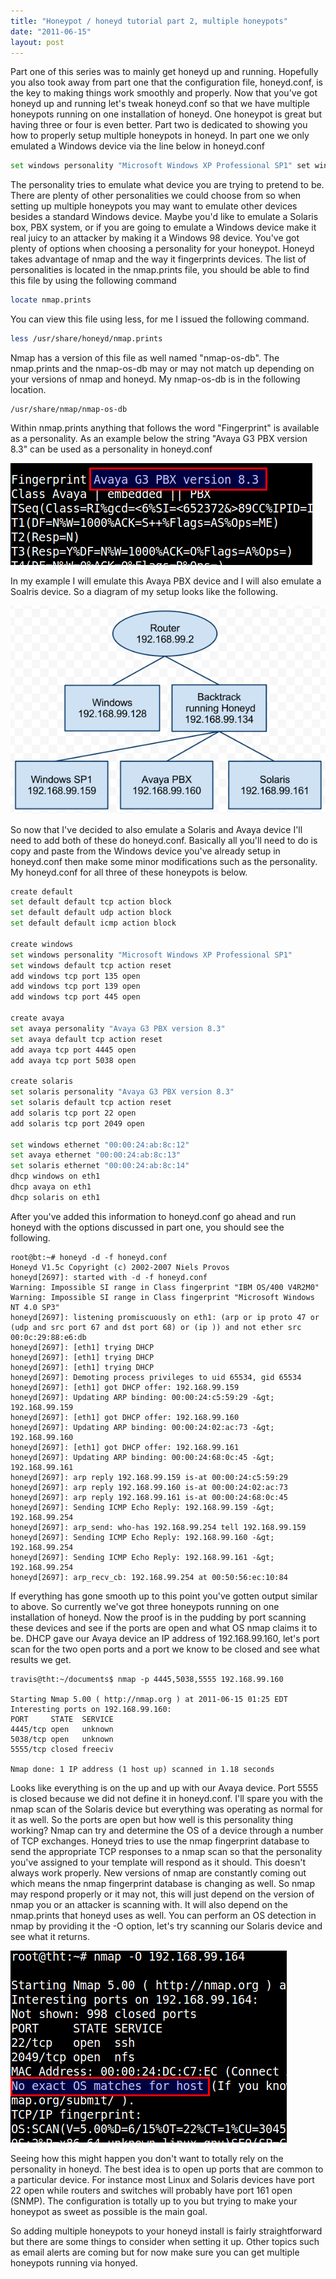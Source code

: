 ```yaml
---
title: "Honeypot / honeyd tutorial part 2, multiple honeypots"
date: "2011-06-15"
layout: post
---
```


Part one of this series was to mainly get honeyd up and running. Hopefully you also took away from part one that the configuration file, honeyd.conf, is the key to making things work smoothly and properly. Now that you've got honeyd up and running let's tweak honeyd.conf so that we have multiple honeypots running on one installation of honeyd. One honeypot is great but having three or four is even better. Part two is dedicated to showing you how to properly setup multiple honeypots in honeyd. In part one we only emulated a Windows device via the line below in honeyd.conf


```bash
set windows personality "Microsoft Windows XP Professional SP1" set windows default tcp action reset
```

The personality tries to emulate what device you are trying to pretend to be. There are plenty of other personalities we could choose from so when setting up multiple honeypots you may want to emulate other devices besides a standard Windows device. Maybe you'd like to emulate a Solaris box, PBX system, or if you are going to emulate a Windows device make it real juicy to an attacker by making it a Windows 98 device. You've got plenty of options when choosing a personality for your honeypot. Honeyd takes advantage of nmap and the way it fingerprints devices. The list of personalities is located in the nmap.prints file, you should be able to find this file by using the following command

```bash
locate nmap.prints
```

You can view this file using less, for me I issued the following command.

```bash
less /usr/share/honeyd/nmap.prints
```

Nmap has a version of this file as well named "nmap-os-db". The nmap.prints and the nmap-os-db may or may not match up depending on your versions of nmap and honeyd. My nmap-os-db is in the following location.

```
/usr/share/nmap/nmap-os-db
```

Within nmap.prints anything that follows the word "Fingerprint" is available as a personality. As an example below the string "Avaya G3 PBX version 8.3" can be used as a personality in honeyd.conf

![](/assets/Selection_187.png "Selection_187")

In my example I will emulate this Avaya PBX device and I will also emulate a Soalris device. So a diagram of my setup looks like the following.

![](/assets/Selection_189.png "Selection_189")

So now that I've decided to also emulate a Solaris and Avaya device I'll need to add both of these do honeyd.conf. Basically all you'll need to do is copy and paste from the Windows device you've already setup in honeyd.conf then make some minor modifications such as the personality. My honeyd.conf for all three of these honeypots is below.

```bash
create default
set default default tcp action block
set default default udp action block
set default default icmp action block

create windows
set windows personality "Microsoft Windows XP Professional SP1"
set windows default tcp action reset
add windows tcp port 135 open
add windows tcp port 139 open
add windows tcp port 445 open

create avaya
set avaya personality "Avaya G3 PBX version 8.3"
set avaya default tcp action reset
add avaya tcp port 4445 open
add avaya tcp port 5038 open

create solaris
set solaris personality "Avaya G3 PBX version 8.3"
set solaris default tcp action reset
add solaris tcp port 22 open
add solaris tcp port 2049 open

set windows ethernet "00:00:24:ab:8c:12"
set avaya ethernet "00:00:24:ab:8c:13"
set solaris ethernet "00:00:24:ab:8c:14"
dhcp windows on eth1
dhcp avaya on eth1
dhcp solaris on eth1
```

After you've added this information to honeyd.conf go ahead and run honeyd with the options discussed in part one, you should see the following.

```honeyd
root@bt:~# honeyd -d -f honeyd.conf
Honeyd V1.5c Copyright (c) 2002-2007 Niels Provos
honeyd[2697]: started with -d -f honeyd.conf
Warning: Impossible SI range in Class fingerprint "IBM OS/400 V4R2M0"
Warning: Impossible SI range in Class fingerprint "Microsoft Windows NT 4.0 SP3"
honeyd[2697]: listening promiscuously on eth1: (arp or ip proto 47 or (udp and src port 67 and dst port 68) or (ip )) and not ether src 00:0c:29:88:e6:db
honeyd[2697]: [eth1] trying DHCP
honeyd[2697]: [eth1] trying DHCP
honeyd[2697]: [eth1] trying DHCP
honeyd[2697]: Demoting process privileges to uid 65534, gid 65534
honeyd[2697]: [eth1] got DHCP offer: 192.168.99.159
honeyd[2697]: Updating ARP binding: 00:00:24:c5:59:29 -&gt; 192.168.99.159
honeyd[2697]: [eth1] got DHCP offer: 192.168.99.160
honeyd[2697]: Updating ARP binding: 00:00:24:02:ac:73 -&gt; 192.168.99.160
honeyd[2697]: [eth1] got DHCP offer: 192.168.99.161
honeyd[2697]: Updating ARP binding: 00:00:24:68:0c:45 -&gt; 192.168.99.161
honeyd[2697]: arp reply 192.168.99.159 is-at 00:00:24:c5:59:29
honeyd[2697]: arp reply 192.168.99.160 is-at 00:00:24:02:ac:73
honeyd[2697]: arp reply 192.168.99.161 is-at 00:00:24:68:0c:45
honeyd[2697]: Sending ICMP Echo Reply: 192.168.99.159 -&gt; 192.168.99.254
honeyd[2697]: arp_send: who-has 192.168.99.254 tell 192.168.99.159
honeyd[2697]: Sending ICMP Echo Reply: 192.168.99.160 -&gt; 192.168.99.254
honeyd[2697]: Sending ICMP Echo Reply: 192.168.99.161 -&gt; 192.168.99.254
honeyd[2697]: arp_recv_cb: 192.168.99.254 at 00:50:56:ec:10:84
```

If everything has gone smooth up to this point you've gotten output similar to above. So currently we've got three honeypots running on one installation of honeyd. Now the proof is in the pudding by port scanning these devices and see if the ports are open and what OS nmap claims it to be. DHCP gave our Avaya device an IP address of 192.168.99.160, let's port scan for the two open ports and a port we know to be closed and see what results we get.

```
travis@tht:~/documents$ nmap -p 4445,5038,5555 192.168.99.160

Starting Nmap 5.00 ( http://nmap.org ) at 2011-06-15 01:25 EDT
Interesting ports on 192.168.99.160:
PORT     STATE  SERVICE
4445/tcp open   unknown
5038/tcp open   unknown
5555/tcp closed freeciv

Nmap done: 1 IP address (1 host up) scanned in 1.18 seconds
```

Looks like everything is on the up and up with our Avaya device. Port 5555 is closed because we did not define it in honeyd.conf. I'll spare you with the nmap scan of the Solaris device but everything was operating as normal for it as well. So the ports are open but how well is this personality thing working? Nmap can try and determine the OS of a device through a number of TCP exchanges. Honeyd tries to use the nmap fingerprint database to send the appropriate TCP responses to a nmap scan so that the personality you've assigned to your template will respond as it should. This doesn't always work properly. New versions of nmap are constantly coming out which means the nmap fingerprint database is changing as well. So nmap may respond properly or it may not, this will just depend on the version of nmap you or an attacker is scanning with. It will also depend on the nmap.prints that honeyd uses as well. You can perform an OS detection in nmap by providing it the -O option, let's try scanning our Solaris device and see what it returns.

![](/assets/Selection_188.png "Selection_188")

Seeing how this might happen you don't want to totally rely on the personality in honeyd. The best idea is to open up ports that are common to a particular device. For instance most Linux and Solaris devices have port 22 open while routers and switches will probably have port 161 open (SNMP). The configuration is totally up to you but trying to make your honeypot as sweet as possible is the main goal.

So adding multiple honeypots to your honeyd install is fairly straightforward but there are some things to consider when setting it up. Other topics such as email alerts are coming but for now make sure you can get multiple honeypots running via honyed.

